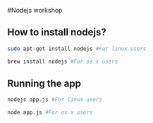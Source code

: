 #Nodejs workshop

## How to install nodejs?
```bash
sudo apt-get install nodejs #For linux users

brew install nodejs #For os x users
```

## Running the app
```bash
nodejs app.js #For linux users

node app.js #For os x users
```